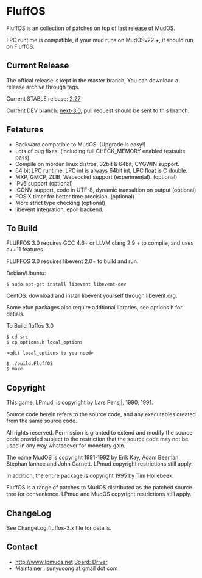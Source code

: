FluffOS
=======

FluffOS is an collection of patches on top of last release of MudOS.

LPC runtime is compatible, if your mud runs on MudOSv22 +, it should run on FluffOS.

Current Release
---------------
The offical release is kept in the master branch, You can download a release archive through tags.

Current STABLE release: [2.27](https://github.com/fluffos/fluffos/archive/fluffos-2.27.tar.gz)

Current DEV branch: [next-3.0](https://github.com/fluffos/fluffos/tree/next-3.0), pull request should be sent to this branch.

Fetatures
---------
  * Backward compatible to MudOS. (Upgrade is easy!)
  * Lots of bug fixes. (including full CHECK_MEMORY enabled testsuite pass).
  * Compile on morden linux distros, 32bit & 64bit, CYGWIN support.
  * 64 bit LPC runtime, LPC int is always 64bit int, LPC float is C double.
  * MXP, GMCP, ZLIB, Websocket support (experimental). (optional) 
  * IPv6 support (optional)
  * ICONV support, code in UTF-8, dynamic transaltion on output (optional)
  * POSIX timer for better time precision. (optional)
  * More strict type checking (optional)
  * libevent integration, epoll backend.

To Build
--------
FLUFFOS 3.0 requires GCC 4.6+ or LLVM clang 2.9 + to compile, and uses c++11 features.

FLUFFOS 3.0 requires libevent 2.0+ to build and run.

Debian/Ubuntu:
```
$ sudo apt-get install libevent libevent-dev
```

CentOS:
  download and install libevent yourself through [libevent.org](http://libevent.org/).


Some efun packages also require addtional libraries, see options.h for detials.

To Build fluffos 3.0

```
$ cd src  
$ cp options.h local_options

<edit local_options to you need>

$ ./build.FluffOS
$ make
```

Copyright
---------
This game, LPmud, is copyright by Lars Pensj|, 1990, 1991.

Source code herein refers to the source code, and any executables
created from the same source code.

All rights reserved.  Permission is granted to extend and modify the
source code provided subject to the restriction that the source code may
not be used in any way whatsoever for monetary gain.

The name MudOS is copyright 1991-1992 by Erik Kay, Adam Beeman, Stephan Iannce
and John Garnett.  LPmud copyright restrictions still apply.

In addition, the entire package is copyright 1995 by Tim Hollebeek.

FluffOS is a range of patches to MudOS distributed as the patched source tree for convenience.
LPmud and MudOS copyright restrictions still apply.

ChangeLog
---------
See ChangeLog.fluffos-3.x file for details.

Contact
-------
  * http://www.lpmuds.net  [Board: Driver](http://lpmuds.net/smf/index.php?board=2.0)
  * Maintainer : sunyucong at gmail dot com
